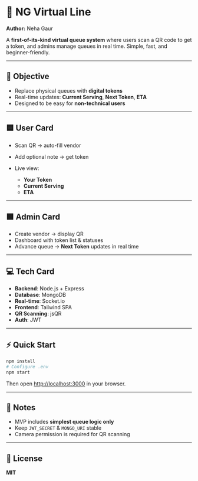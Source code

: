# 🚀 NG Virtual Line

**Author:** Neha Gaur

A **first-of-its-kind virtual queue system** where users scan a QR code to get a token, and admins manage queues in real time. Simple, fast, and beginner-friendly.

---

## 🎯 Objective

* Replace physical queues with **digital tokens**
* Real-time updates: **Current Serving**, **Next Token**, **ETA**
* Designed to be easy for **non-technical users**

---

## 🟦 User Card

* Scan QR → auto-fill vendor
* Add optional note → get token
* Live view:

  * **Your Token**
  * **Current Serving**
  * **ETA**

---

## 🟩 Admin Card

* Create vendor → display QR
* Dashboard with token list & statuses
* Advance queue → **Next Token** updates in real time

---

## 💻 Tech Card

* **Backend**: Node.js + Express
* **Database**: MongoDB
* **Real-time**: Socket.io
* **Frontend**: Tailwind SPA
* **QR Scanning**: jsQR
* **Auth**: JWT

---

## ⚡ Quick Start

```bash
npm install
# Configure .env
npm start
```

Then open [http://localhost:3000](http://localhost:3000) in your browser.

---

## 🔧 Notes

* MVP includes **simplest queue logic only**
* Keep `JWT_SECRET` & `MONGO_URI` stable
* Camera permission is required for QR scanning

---

## 📝 License

**MIT**

